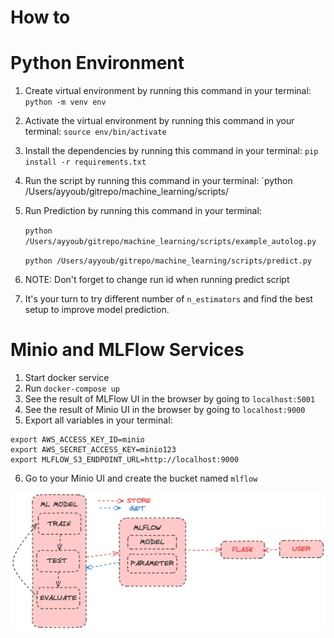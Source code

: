 # How to
# Python Environment
1. Create virtual environment by running this command in your terminal: `python -m venv env`
2. Activate the virtual environment by running this command in your terminal: `source env/bin/activate`
3. Install the dependencies by running this command in your terminal: `pip install -r requirements.txt`
4. Run the script by running this command in your terminal: `python /Users/ayyoub/gitrepo/machine_learning/scripts/
5. Run Prediction by running this command in your terminal:

    `python /Users/ayyoub/gitrepo/machine_learning/scripts/example_autolog.py`

    `python /Users/ayyoub/gitrepo/machine_learning/scripts/predict.py`
6. NOTE: Don't forget to change run id when running predict script
7. It's your turn to try different number of `n_estimators` and find the best setup to improve model prediction.


# Minio and MLFlow Services
1. Start docker service
2. Run `docker-compose up`
3. See the result of MLFlow UI in the browser by going to `localhost:5001`
4. See the result of Minio UI in the browser by going to `localhost:9000`
5. Export all variables in your terminal:
```
export AWS_ACCESS_KEY_ID=minio
export AWS_SECRET_ACCESS_KEY=minio123
export MLFLOW_S3_ENDPOINT_URL=http://localhost:9000
```
6. Go to your Minio UI and create the bucket named `mlflow`

![Alt text](image.png)
